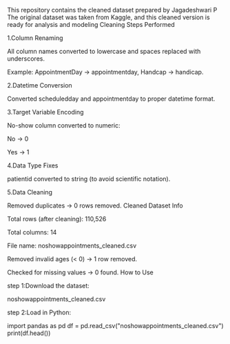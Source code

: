 This repository contains the cleaned dataset prepared by Jagadeshwari P
The original dataset was taken from Kaggle, and this cleaned version is ready for analysis and modeling
Cleaning Steps Performed

1.Column Renaming

All column names converted to lowercase and spaces replaced with underscores.

Example: AppointmentDay → appointmentday, Handcap → handicap.

2.Datetime Conversion

Converted scheduledday and appointmentday to proper datetime format.

3.Target Variable Encoding

No-show column converted to numeric:

No → 0

Yes → 1

4.Data Type Fixes

patientid converted to string (to avoid scientific notation).

5.Data Cleaning

Removed duplicates → 0 rows removed.
Cleaned Dataset Info

Total rows (after cleaning): 110,526

Total columns: 14

File name: noshowappointments_cleaned.csv

Removed invalid ages (< 0) → 1 row removed.

Checked for missing values → 0 found.
How to Use

step 1:Download the dataset:

noshowappointments_cleaned.csv


step 2:Load in Python:

import pandas as pd
df = pd.read_csv("noshowappointments_cleaned.csv")
print(df.head())
